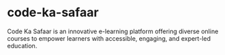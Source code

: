 # code-ka-safaar
 Code Ka Safaar is an innovative e-learning platform offering diverse online courses to empower learners with accessible, engaging, and expert-led education.
